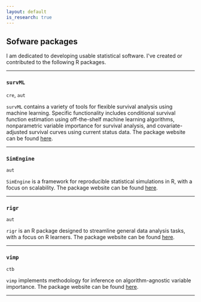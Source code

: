 ```yaml
---
layout: default
is_research: true
--- 
```


## Sofware packages

I am dedicated to developing usable statistical software. I've created or contributed to the following R packages. 

---
<!---
![GitHub R package
version](https://img.shields.io/github/r-package/v/cwolock/survML?scale=2)
[![CRAN
status](https://www.r-pkg.org/badges/version/survML?scale=1)](https://CRAN.R-project.org/package=survML)
![GitHub](https://img.shields.io/github/license/cwolock/survML?scale=1)
[![R-CMD-check](https://github.com/cwolock/survML/actions/workflows/R-CMD-check.yml/badge.svg)](https://github.com/cwolock/survML/actions/workflows/R-CMD-check.yml)
[![Codecov test
coverage](https://codecov.io/gh/cwolock/survML/branch/main/graph/badge.svg?scale=1)](https://app.codecov.io/gh/cwolock/survML?branch=main)
-->

### `survML`

`cre`, `aut`

`survML` contains a variety of tools for flexible survival analysis using machine learning. Specific functionality includes conditional survival function estimation using off-the-shelf machine learning algorithms, nonparametric variable importance for survival analysis, and covariate-adjusted survival curves using current status data. The package website can be found [here](https://cwolock.github.io/survML/). 

---
<!---
  ![GitHub R package version](https://img.shields.io/github/r-package/v/Avi-Kenny/SimEngine)
  [![CRAN status](https://www.r-pkg.org/badges/version/SimEngine)](https://CRAN.R-project.org/package=SimEngine)
  ![GitHub](https://img.shields.io/github/license/Avi-Kenny/SimEngine)
  [![R-CMD-check](https://github.com/Avi-Kenny/SimEngine/actions/workflows/R-CMD-check.yml/badge.svg)](https://github.com/Avi-Kenny/SimEngine/actions/workflows/R-CMD-check.yml)
  [![Codecov test coverage](https://codecov.io/gh/Avi-Kenny/SimEngine/branch/master/graph/badge.svg)](https://app.codecov.io/gh/Avi-Kenny/SimEngine?branch=master)
  [![](https://cranlogs.r-pkg.org/badges/SimEngine)](https://CRAN.R-project.org/package=SimEngine)
-->

### `SimEngine`

`aut`

`SimEngine` is a framework for reproducible statistical simulations in R, with a focus on scalability. The package website can be found [here](https://avi-kenny.github.io/SimEngine/). 

---

<!---
[![CRAN
status](https://www.r-pkg.org/badges/version/rigr)](https://CRAN.R-project.org/package=rigr)
[![R-CMD-check](https://github.com/statdivlab/rigr/workflows/R-CMD-check/badge.svg)](https://github.com/statdivlab/rigr/actions)
[![codecov](https://codecov.io/gh/statdivlab/rigr/branch/main/graph/badge.svg)](https://app.codecov.io/gh/statdivlab/rigr) --> 

### `rigr`

`aut`

`rigr` is an R package designed to streamline general data analysis tasks, with a focus on R learners. The package website can be found [here](https://statdivlab.github.io/rigr/). 

---

<!---
[![CRAN_Status_Badge](http://www.r-pkg.org/badges/version/vimp)](https://cran.r-project.org/package=vimp)
[![Travis-CI Build Status](https://travis-ci.com/bdwilliamson/vimp.svg?branch=master)](https://travis-ci.com/bdwilliamson/vimp)
[![AppVeyor Build Status](https://ci.appveyor.com/api/projects/status/github/bdwilliamson/vimp?branch=master&svg=true)](https://ci.appveyor.com/project/bdwilliamson/vimp)
[![Coverage status](https://codecov.io/gh/bdwilliamson/vimp/branch/master/graph/badge.svg)](https://codecov.io/github/bdwilliamson/vimp?branch=master)
[![CRAN downloads](https://cranlogs.r-pkg.org/badges/vimp)](https://CRAN.R-project.org/package=vimp)
[![Project Status: Active – The project has reached a stable, usable state and is being actively developed.](http://www.repostatus.org/badges/latest/active.svg)](http://www.repostatus.org/#active)
[![License: MIT](https://img.shields.io/badge/License-MIT-yellow.svg)](https://opensource.org/licenses/MIT)
-->

### `vimp`

`ctb`

`vimp` implements methodology for inference on algorithm-agnostic variable importance. The package website can be found [here](https://bdwilliamson.github.io/vimp/). 

---
